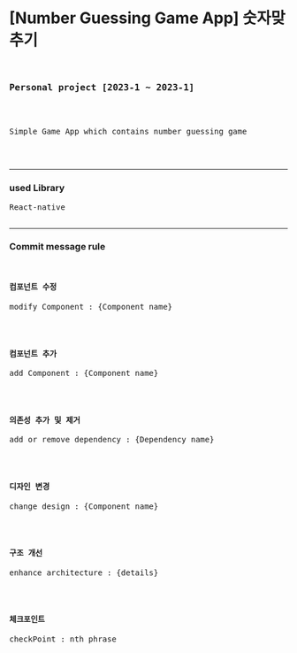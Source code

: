 <h1>[Number Guessing Game App] 숫자맞추기</h1>
<pre>
  <h3>Personal project [2023-1 ~ 2023-1]</h3>

<p>Simple Game App which contains number guessing game</p>


</pre>
  <hr/>
  <h3>used Library</h3>
  <pre>
React-native

</pre>


<hr/>
  <h3>Commit message rule</h3>
  <pre>
  <h4>컴포넌트 수정</h4><p>modify Component : {Component name}</p>
  <h4>컴포넌트 추가</h4><p>add Component : {Component name}</p>
  <h4>의존성 추가 및 제거</h4><p>add or remove dependency : {Dependency name}</p>
  <h4>디자인 변경</h4><p>change design : {Component name}</p>
  <h4>구조 개선</h4><p>enhance architecture : {details}</p>
  <h4>체크포인트</h4><p>checkPoint : nth phrase</p>
  </pre>

  
